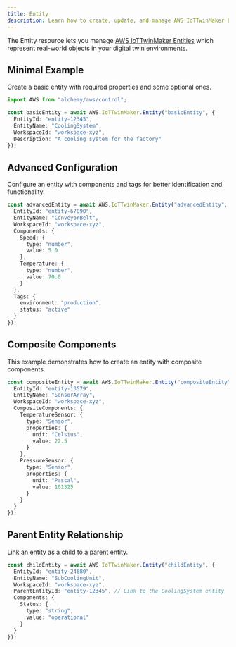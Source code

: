 ```yaml
---
title: Entity
description: Learn how to create, update, and manage AWS IoTTwinMaker Entitys using Alchemy Cloud Control.
---
```



The Entity resource lets you manage [AWS IoTTwinMaker Entities](https://docs.aws.amazon.com/iottwinmaker/latest/userguide/) which represent real-world objects in your digital twin environments.

## Minimal Example

Create a basic entity with required properties and some optional ones.

```ts
import AWS from "alchemy/aws/control";

const basicEntity = await AWS.IoTTwinMaker.Entity("basicEntity", {
  EntityId: "entity-12345",
  EntityName: "CoolingSystem",
  WorkspaceId: "workspace-xyz",
  Description: "A cooling system for the factory"
});
```

## Advanced Configuration

Configure an entity with components and tags for better identification and functionality.

```ts
const advancedEntity = await AWS.IoTTwinMaker.Entity("advancedEntity", {
  EntityId: "entity-67890",
  EntityName: "ConveyorBelt",
  WorkspaceId: "workspace-xyz",
  Components: {
    Speed: {
      type: "number",
      value: 5.0
    },
    Temperature: {
      type: "number",
      value: 70.0
    }
  },
  Tags: {
    environment: "production",
    status: "active"
  }
});
```

## Composite Components

This example demonstrates how to create an entity with composite components.

```ts
const compositeEntity = await AWS.IoTTwinMaker.Entity("compositeEntity", {
  EntityId: "entity-13579",
  EntityName: "SensorArray",
  WorkspaceId: "workspace-xyz",
  CompositeComponents: {
    TemperatureSensor: {
      type: "Sensor",
      properties: {
        unit: "Celsius",
        value: 22.5
      }
    },
    PressureSensor: {
      type: "Sensor",
      properties: {
        unit: "Pascal",
        value: 101325
      }
    }
  }
});
```

## Parent Entity Relationship

Link an entity as a child to a parent entity.

```ts
const childEntity = await AWS.IoTTwinMaker.Entity("childEntity", {
  EntityId: "entity-24680",
  EntityName: "SubCoolingUnit",
  WorkspaceId: "workspace-xyz",
  ParentEntityId: "entity-12345", // Link to the CoolingSystem entity
  Components: {
    Status: {
      type: "string",
      value: "operational"
    }
  }
});
```
